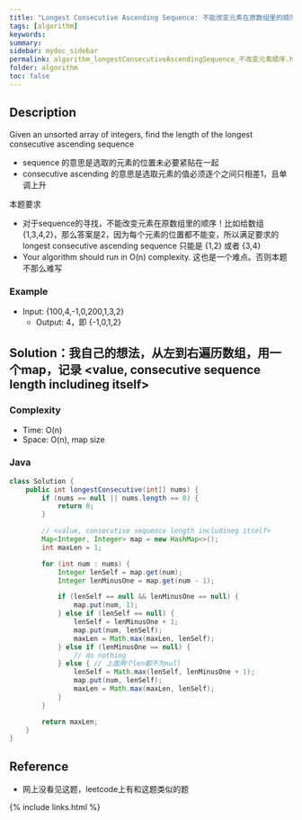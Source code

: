 ```yaml
---
title: "Longest Consecutive Ascending Sequence: 不能改变元素在原数组里的顺序"
tags: [algorithm]
keywords:
summary:
sidebar: mydoc_sidebar
permalink: algorithm_longestConsecutiveAscendingSequence_不改变元素顺序.html
folder: algorithm
toc: false
---
```


## Description
Given an unsorted array of integers, find the length of the longest consecutive ascending sequence
* sequence 的意思是选取的元素的位置未必要紧贴在一起
* consecutive ascending 的意思是选取元素的值必须逐个之间只相差1，且单调上升

本题要求
* 对于sequence的寻找，不能改变元素在原数组里的顺序！比如给数组 {1,3,4,2}，那么答案是2，因为每个元素的位置都不能变，所以满足要求的 longest 
consecutive ascending sequence 只能是 {1,2} 或者 {3,4}
* Your algorithm should run in O(n) complexity. 这也是一个难点。否则本题不那么难写

### Example
* Input: {100,4,-1,0,200,1,3,2}
  * Output: 4，即 {-1,0,1,2}

## Solution：我自己的想法，从左到右遍历数组，用一个map，记录 <value, consecutive sequence length includineg itself>

### Complexity
* Time: O(n)
* Space: O(n), map size

### Java
```java
class Solution {
    public int longestConsecutive(int[] nums) {
        if (nums == null || nums.length == 0) {
            return 0;
        }

        // <value, consecutive sequence length includineg itself>
        Map<Integer, Integer> map = new HashMap<>();
        int maxLen = 1;

        for (int num : nums) {
            Integer lenSelf = map.get(num);
            Integer lenMinusOne = map.get(num - 1);

            if (lenSelf == null && lenMinusOne == null) {
                map.put(num, 1);
            } else if (lenSelf == null) {
                lenSelf = lenMinusOne + 1;
                map.put(num, lenSelf);
                maxLen = Math.max(maxLen, lenSelf);
            } else if (lenMinusOne == null) {
                // do nothing
            } else { // 上面两个len都不为null
                lenSelf = Math.max(lenSelf, lenMinusOne + 1);
                map.put(num, lenSelf);
                maxLen = Math.max(maxLen, lenSelf);
            }
        }

        return maxLen;
    }
}
```

## Reference
* 网上没看见这题，leetcode上有和这题类似的题

{% include links.html %}
